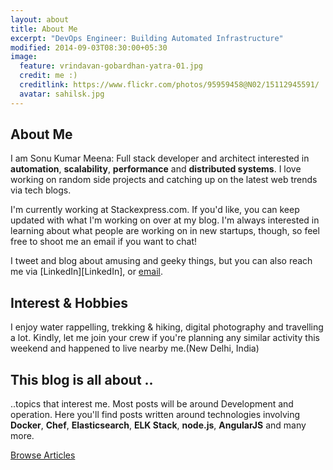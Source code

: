 ```yaml
---
layout: about
title: About Me
excerpt: "DevOps Engineer: Building Automated Infrastructure"
modified: 2014-09-03T08:30:00+05:30
image:
  feature: vrindavan-gobardhan-yatra-01.jpg
  credit: me :)
  creditlink: https://www.flickr.com/photos/95959458@N02/15112945591/
  avatar: sahilsk.jpg
---
```


## About Me
I am Sonu Kumar Meena: Full stack developer and architect interested in **automation**, **scalability**, **performance** and **distributed systems**.
I love working on random side projects and catching up on the latest web trends via tech blogs.

I'm currently working at Stackexpress.com. If you'd like, you can keep updated with what I'm working on over at my blog. I'm always interested in learning about what people are working on in new startups, though, so feel free to shoot me an email if you want to chat!

I tweet and blog about amusing and geeky things, but you can also reach me via [LinkedIn][LinkedIn], or <a href="mailto:sonukr.meena@gmail.com">email</a>.

## Interest & Hobbies
I enjoy water rappelling, trekking & hiking, digital photography and travelling a lot.
Kindly, let me join your crew if you're planning any similar activity this weekend and happened to live nearby me.(New Delhi, India)

## This blog is all about ..
..topics that interest me. Most posts will be around Development and operation. Here you'll find posts written around technologies involving **Docker**, **Chef**, **Elasticsearch**, **ELK Stack**, **node.js**, **AngularJS** and many more.

<a markdown="0" href="{{ site.url }}/articles" class="btn"> Browse Articles </a>

[^1]: Example: *domain.com/category-name/post-title*
[LinkedIn]: http://in.linkedin.com/in/sahilsk
